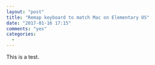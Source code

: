 ```yaml
---
layout: "post"
title: "Remap keyboard to match Mac on Elementary OS"
date: "2017-01-16 17:15"
comments: "yes"
categories:
  -
---
```


This is a test.
